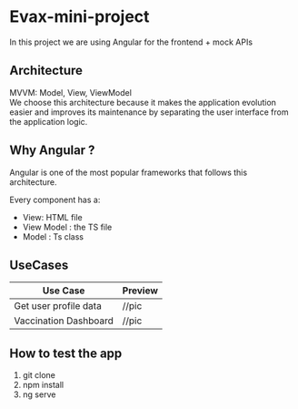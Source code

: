 # Evax-mini-project

In this project we are using Angular for the frontend + mock APIs


## Architecture 
MVVM:  Model, View, ViewModel <br/>
We choose this architecture because it makes the application evolution easier and improves its maintenance by separating the user interface from the application logic. 


## Why Angular ? 

Angular is one of the most popular frameworks that follows this architecture.

Every component has a: 
- View: HTML file
- View Model : the TS file 
- Model : Ts class


## UseCases
|Use Case|Preview|
|---|---|
|Get user profile data|//pic|
|Vaccination Dashboard |//pic |

## How to test the app 

 1. git clone <url>
 2. npm install 
 3. ng serve 
  

